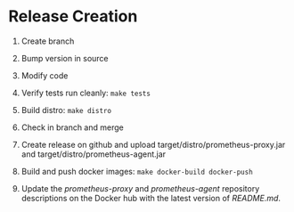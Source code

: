 # Release Creation 

1) Create branch

2) Bump version in source  

3) Modify code

4) Verify tests run cleanly: `make tests`

5) Build distro: `make distro`

6) Check in branch and merge 

7) Create release on github and upload target/distro/prometheus-proxy.jar and  target/distro/prometheus-agent.jar

8) Build and push docker images: `make docker-build docker-push`

9) Update the *prometheus-proxy* and *prometheus-agent* repository descriptions on 
the Docker hub with the latest version of *README.md*.